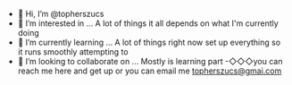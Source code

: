 - 👋 Hi, I’m @topherszucs
- 👀 I’m interested in ... A lot of things it all depends on what I'm currently doing
- 🌱 I’m currently learning ... A lot of things right now set up everything so it runs smoothly attempting to
- 💞️ I’m looking to collaborate on ... Mostly is learning part 
-◇◇◇you can reach me here and get up or you can email me topherszucs@gmai.com

<!---
topherszucs/topherszucs is a ✨ special ✨ repository because its `README.md` (this file) appears on your GitHub profile.
You can click the Preview link to take a look at your changes.
--
